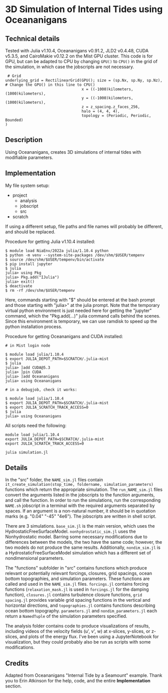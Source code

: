 # 3D Simulation of Internal Tides using Oceananigans

## Technical details
Tested with Julia v1.10.4, Oceananigans v0.91.2, JLD2 v0.4.48, CUDA v5.3.5, and CairoMakie v0.12.2 on the Mist GPU cluster. This code is for GPU, but can be adapted to CPU by changing `GPU()` to `CPU()` in the grid of the simulation, in which case the jobscripts are not necessary. 

```
 # Grid
underlying_grid = RectilinearGrid(GPU(); size = (sp.Nx, sp.Ny, sp.Nz), # Change the GPU() in this line to CPU()
                                  x = ((-1000)kilometers, (1000)kilometers),
                                  y = ((-1000)kilometers, (1000)kilometers),
                                  z = z_spacing.z_faces_256,
                                  halo = (4, 4, 4),
                                  topology = (Periodic, Periodic, Bounded)
)
```

## Description
Using Oceananigans, creates 3D simulations of internal tides with modifiable parameters. 

## Implementation
My file system setup: 
- project 
  - analysis
  - jobscript
  - src
- scratch

If using a different setup, file paths and file names will probably be different, and should be replaced. 

Procedure for getting Julia v1.10.4 installed:
```
$ module load NiaEnv/2022a julia/1.10.4 python
$ python -m venv --system-site-packages /dev/shm/$USER/tempenv
$ source /dev/shm/$USER/tempenv/bin/activate
$ pip install jupyter
$ julia
julia> using Pkg
julia> Pkg.add("IJulia")
julia> exit()
$ deactivate
$ rm -rf /dev/shm/$USER/tempenv
```
Here, commands starting with "$" should be entered at the bash prompt and those starting with "julia>" at the julia prompt.
Note that the temporary virtual python environment is just needed here for getting the "jupyter" command, which the "Pkg.add(...)" julia command calls behind the scenes. Since this environment is temporary, we can use ramdisk to speed up the python installation process.

Procedure for getting Oceananigans and CUDA installed: 
```
# in Mist login node

$ module load julia/1.10.4
$ export JULIA_DEPOT_PATH=$SCRATCH/.julia-mist
$ julia
julia> ]add CUDA@5.3
julia> ]pin CUDA
julia> ]add Oceananigans
julia> using Oceananigans

# in a debugjob, check it works:

$ module load julia/1.10.4
$ export JULIA_DEPOT_PATH=$SCRATCH/.julia-mist
$ export JULIA_SCRATCH_TRACK_ACCESS=0
$ julia
julia> using Oceananigans
```

All scripts need the following:

```
module load julia/1.10.4
export JULIA_DEPOT_PATH=$SCRATCH/.julia-mist
export JULIA_SCRATCH_TRACK_ACCESS=0

julia simulation.jl
```

## Details
In the "src" folder, the `NAME_sim.jl` files contain `it_create_simulation(stop_time, foldername, simulation_parameters)` functions which return the appropriate simulation. The `run_NAME_sim.jl` files convert the arguments listed in the jobscripts to the function arguments, and call the function. In order to run the simulations, run the corresponding `NAME.sh` jobscript in a terminal with the required arguments separated by spaces. If an argument is a non-natural number, it should be in quotation marks (e.g. "0.04" "-45" "4e6"). The jobscripts are written in shell script. 

There are 3 simulations. `base_sim.jl` is the main version, which uses the HydrostaticFreeSurfaceModel. `nonhydrostatic_sim.jl` uses the Nonhydrostatic model. Barring some necessary modifications due to differences between the models, the two have the same code; however, the two models do not produce the same results. Additionally, `nondim_sim.jl` is a HydrostaticFreeSurfaceModel simulation which has a different set of nondimensional parameters.

The "functions" subfolder in "src" contains functions which produce relevant or potentially relevant forcings, closures, grid spacings, ocean bottom topographies, and simulation parameters. These functions are called and used in the `NAME_sim.jl` files. `forcings.jl` contains forcing functions (`relaxation_mask.jl` is used in `forcings.jl` for the damping function), `closures.jl` contains turbulence closure functions, `grid spacing.jl` provides variable grid spacing functions in the vertical and horizontal directions, and `topographies.jl` contains functions describing ocean bottom topography. `parameters.jl` and `nondim_parameters.jl` each return a `NamedTuple` of the simulation parameters specified.  

The analysis folder contains code to produce visualizations of results, including videos of the velocity fields (u', v', w) at x-slices, y-slices, or z-slices, and plots of the energy flux. I've been using a JupyterNotebook for visualization, but they could probably also be run as scripts with some modifications. 

## Credits
Adapted from Oceananigans "Internal Tide by a Seamount" example. Thank you to Erin Atkinson for the help, code, and the entire **Implementation** section.  

